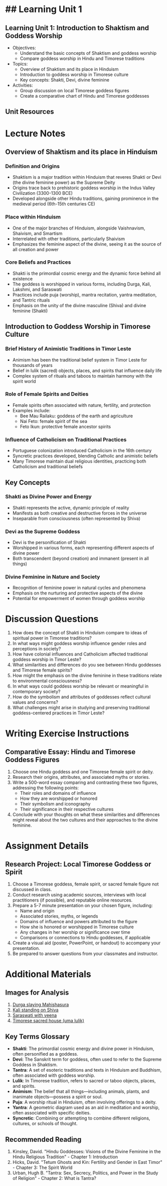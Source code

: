 # ## Learning Unit 1

## Learning Unit 1: Introduction to Shaktism and Goddess Worship
- Objectives:
  * Understand the basic concepts of Shaktism and goddess worship
  * Compare goddess worship in Hindu and Timorese traditions
- Topics:
  * Overview of Shaktism and its place in Hinduism
  * Introduction to goddess worship in Timorese culture
  * Key concepts: Shakti, Devi, divine feminine
- Activities:
  * Group discussion on local Timorese goddess figures
  * Create a comparative chart of Hindu and Timorese goddesses

## Unit Resources

# Lecture Notes

## Overview of Shaktism and its place in Hinduism

### Definition and Origins
- Shaktism is a major tradition within Hinduism that reveres Shakti or Devi (the divine feminine power) as the Supreme Deity
- Origins trace back to prehistoric goddess worship in the Indus Valley Civilization (3300-1300 BCE)
- Developed alongside other Hindu traditions, gaining prominence in the medieval period (6th-15th centuries CE)

### Place within Hinduism
- One of the major branches of Hinduism, alongside Vaishnavism, Shaivism, and Smartism
- Interrelated with other traditions, particularly Shaivism
- Emphasizes the feminine aspect of the divine, seeing it as the source of all creation and power

### Core Beliefs and Practices
- Shakti is the primordial cosmic energy and the dynamic force behind all existence
- The goddess is worshipped in various forms, including Durga, Kali, Lakshmi, and Saraswati
- Practices include puja (worship), mantra recitation, yantra meditation, and Tantric rituals
- Emphasis on the unity of the divine masculine (Shiva) and divine feminine (Shakti)

## Introduction to Goddess Worship in Timorese Culture

### Brief History of Animistic Traditions in Timor Leste
- Animism has been the traditional belief system in Timor Leste for thousands of years
- Belief in lulik (sacred) objects, places, and spirits that influence daily life
- Complex system of rituals and taboos to maintain harmony with the spirit world

### Role of Female Spirits and Deities
- Female spirits often associated with nature, fertility, and protection
- Examples include:
  * Bee Mau Railaku: goddess of the earth and agriculture
  * Nai Feto: female spirit of the sea
  * Feto Ikun: protective female ancestor spirits

### Influence of Catholicism on Traditional Practices
- Portuguese colonization introduced Catholicism in the 16th century
- Syncretic practices developed, blending Catholic and animistic beliefs
- Many Timorese maintain dual religious identities, practicing both Catholicism and traditional beliefs

## Key Concepts

### Shakti as Divine Power and Energy
- Shakti represents the active, dynamic principle of reality
- Manifests as both creative and destructive forces in the universe
- Inseparable from consciousness (often represented by Shiva)

### Devi as the Supreme Goddess
- Devi is the personification of Shakti
- Worshipped in various forms, each representing different aspects of divine power
- Both transcendent (beyond creation) and immanent (present in all things)

### Divine Feminine in Nature and Society
- Recognition of feminine power in natural cycles and phenomena
- Emphasis on the nurturing and protective aspects of the divine
- Potential for empowerment of women through goddess worship

# Discussion Questions

1. How does the concept of Shakti in Hinduism compare to ideas of spiritual power in Timorese traditions?
2. In what ways might goddess worship influence gender roles and perceptions in society?
3. How have colonial influences and Catholicism affected traditional goddess worship in Timor Leste?
4. What similarities and differences do you see between Hindu goddesses and Timorese female spirits?
5. How might the emphasis on the divine feminine in these traditions relate to environmental consciousness?
6. In what ways could goddess worship be relevant or meaningful in contemporary society?
7. How do the symbolism and attributes of goddesses reflect cultural values and concerns?
8. What challenges might arise in studying and preserving traditional goddess-centered practices in Timor Leste?

# Writing Exercise Instructions

## Comparative Essay: Hindu and Timorese Goddess Figures

1. Choose one Hindu goddess and one Timorese female spirit or deity.
2. Research their origins, attributes, and associated myths or stories.
3. Write a 500-word essay comparing and contrasting these two figures, addressing the following points:
   - Their roles and domains of influence
   - How they are worshipped or honored
   - Their symbolism and iconography
   - Their significance in their respective cultures
4. Conclude with your thoughts on what these similarities and differences might reveal about the two cultures and their approaches to the divine feminine.

# Assignment Details

## Research Project: Local Timorese Goddess or Spirit

1. Choose a Timorese goddess, female spirit, or sacred female figure not discussed in class.
2. Conduct research using academic sources, interviews with local practitioners (if possible), and reputable online resources.
3. Prepare a 5-7 minute presentation on your chosen figure, including:
   - Name and origin
   - Associated stories, myths, or legends
   - Domains of influence and powers attributed to the figure
   - How she is honored or worshipped in Timorese culture
   - Any changes in her worship or significance over time
   - Comparisons or connections to Hindu goddesses, if applicable
4. Create a visual aid (poster, PowerPoint, or handout) to accompany your presentation.
5. Be prepared to answer questions from your classmates and instructor.

# Additional Materials

## Images for Analysis

1. [Durga slaying Mahishasura](https://upload.wikimedia.org/wikipedia/commons/1/16/Durga_Mahisasuramardini.jpg)
2. [Kali standing on Shiva](https://upload.wikimedia.org/wikipedia/commons/8/89/Kali_and_Shiva.jpg)
3. [Saraswati with veena](https://upload.wikimedia.org/wikipedia/commons/9/95/Saraswati_goddess.jpg)
4. [Timorese sacred house (uma lulik)](https://upload.wikimedia.org/wikipedia/commons/7/7e/Uma_Lulik%2C_Timor_Leste_%2816845833756%29.jpg)

## Key Terms Glossary

- **Shakti**: The primordial cosmic energy and divine power in Hinduism, often personified as a goddess.
- **Devi**: The Sanskrit term for goddess, often used to refer to the Supreme Goddess in Shaktism.
- **Tantra**: A set of esoteric traditions and texts in Hinduism and Buddhism, often associated with goddess worship.
- **Lulik**: In Timorese tradition, refers to sacred or taboo objects, places, and spirits.
- **Animism**: The belief that all things—including animals, plants, and inanimate objects—possess a spirit or soul.
- **Puja**: A worship ritual in Hinduism, often involving offerings to a deity.
- **Yantra**: A geometric diagram used as an aid in meditation and worship, often associated with specific deities.
- **Syncretic**: Combining or attempting to combine different religions, cultures, or schools of thought.

## Recommended Reading

1. Kinsley, David. "Hindu Goddesses: Visions of the Divine Feminine in the Hindu Religious Tradition" - Chapter 1: Introduction
2. Hicks, David. "Tetum Ghosts and Kin: Fertility and Gender in East Timor" - Chapter 3: The Spirit World
3. Urban, Hugh B. "Tantra: Sex, Secrecy, Politics, and Power in the Study of Religion" - Chapter 2: What is Tantra?